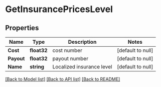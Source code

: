 # GetInsurancePricesLevel

## Properties
Name | Type | Description | Notes
------------ | ------------- | ------------- | -------------
**Cost** | **float32** | cost number | [default to null]
**Payout** | **float32** | payout number | [default to null]
**Name** | **string** | Localized insurance level | [default to null]

[[Back to Model list]](../README.md#documentation-for-models) [[Back to API list]](../README.md#documentation-for-api-endpoints) [[Back to README]](../README.md)


